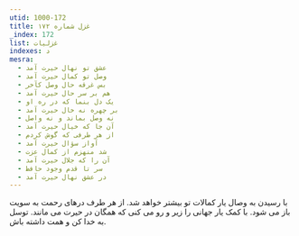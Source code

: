 ```yaml
---
utid: 1000-172
title: غزل شماره ۱۷۲
_index: 172
list: غزلیات
indexes: د
mesra:
  - عشق تو نهال حیرت آمد
  - وصل تو کمال حیرت آمد
  - بس غرقه حال وصل کآخر
  - هم بر سر حال حیرت آمد
  - یک دل بنما که در ره او
  - بر چهره نه خال حیرت آمد
  - نه وصل بماند و نه واصل
  - آن جا که خیال حیرت آمد
  - از هر طرفی که گوش کردم
  - آواز سؤال حیرت آمد
  - شد منهزم از کمال عزت
  - آن را که جلال حیرت آمد
  - سر تا قدم وجود حافظ
  - در عشق نهال حیرت آمد
---
```

با رسیدن به وصال یار کمالات تو بیشتر خواهد شد. از هر طرف درهای رحمت به سویت باز می شود. با کمک یار جهانی را زیر و رو می کنی که همگان در حیرت می مانند. توسل به خدا کن و همت داشته باش.
